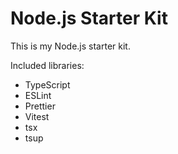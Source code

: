 # Node.js Starter Kit

This is my Node.js starter kit.

Included libraries:

- TypeScript
- ESLint
- Prettier
- Vitest
- tsx
- tsup
